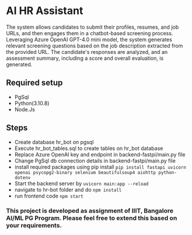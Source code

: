 # AI HR Assistant

The system allows candidates to submit their profiles, resumes, and job URLs, and then engages them in a chatbot-based screening process. Leveraging Azure OpenAI GPT-4.0 mini model, the system generates relevant screening questions based on the job description extracted from the provided URL. The candidate's responses are analyzed, and an assessment summary, including a score and overall evaluation, is generated.

## Required setup
- PgSql
- Python(3.10.8)
- Node.Js

## Steps
- Create database hr_bot on pgsql
- Execute hr_bot_tables.sql to create tables on hr_bot database
- Replace Azure OpenAI key and endpoint in backend-fastpi/main.py file
- Change PgSql db connection details in backend-fastpi/main.py file
- install required packages using pip install `pip install fastapi uvicorn openai psycopg2-binary selenium beautifulsoup4 aiohttp python-dotenv`
- Start the backend server by `uvicorn main:app --reload`
- navigate to hr-bot folder and do `npm install`
- run frontend code `npm start`

### This project is developed as assignment of IIIT, Bangalore AI/ML PG Program. Please feel free to extend this based on your requirements. 